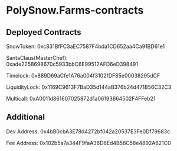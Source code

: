 # PolySnow.Farms-contracts



## Deployed Contracts

SnowToken: 0xc831BfFC3aEC7587F4bda1CD652aa4Ca91BD61e1

SantaClaus(MasterChef): 0xade2258698670c5933bbC6E99512AFD6eD398491

Timelock: 0x889D69aCfe1A76a004f3102fDF85e00038295dCF

LiquidityLock: 0x1169C9613F7BaD35d144aB376b24d471B56C32C3

Multicall: 0xA0011d861607025872d1a06193664502F4FFeb21



## Additional

Dev Address: 0x4bB0cbA3E78d4272bf042a20537E3Fe0Df79683c

Fee Address: 0x102b5a7a344F9faA36D6Ed4B58C58e4892A621C0
